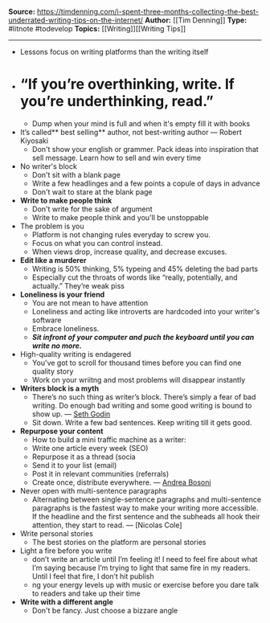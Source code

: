 **Source:** https://timdenning.com/i-spent-three-months-collecting-the-best-underrated-writing-tips-on-the-internet/
**Author:** [[Tim Denning]]
**Type:** #litnote #todevelop 
**Topics:** [[Writing]][[Writing Tips]]

----
- Lessons focus on writing platforms than the writing itself
- # “If you’re overthinking, write. If you’re underthinking, read.”
	- Dump when your mind is full and when it's empty fill it with books
- It’s called** best selling** author, not best-writing author — Robert Kiyosaki
	- Don't show your english or grammer. Pack ideas into inspiration that sell message. Learn how to sell and win every time
- No writer's block
	- Don't sit with a blank page
	- Write  a few headlinges and a few points a copule of days in advance
	- Don't wait to stare at the blank page
- **Write to make people think**
	- Don't write for the sake of argument
	- Write to make people think and you'll be unstoppable
- The problem is you
	- Platform is not changing rules everyday to screw you.
	- Focus on what you can control instead.  
	- When views drop, increase quality, and decrease excuses.
- **Edit like a murderer**
	- Writing is 50% thinking, 5% typeing and 45% deleting the bad parts
	-  Especially cut the throats of words like “really, potentially, and actually.” They’re weak piss
- **Loneliness is your friend**
	- You are not mean to have attention
	- Loneliness and acting like introverts are hardcoded into your writer's software
	- Embrace loneliness.
	- ***Sit infront of your computer and puch the keyboard until you can write no more.***
- High-quality writing is endagered
	- You've got to scroll for thousand times before you can find one quality story
	- Work on your wriitng and most problems will disappear instantly
- **Writers block is a myth**
	- There’s no such thing as writer’s block. There’s simply a fear of bad writing. Do enough bad writing and some good writing is bound to show up. — [Seth Godin](https://seths.blog/2021/09/write-something/)
	- Sit down. Write a few bad sentences. Keep writing till it gets good.
- **Repurpose your content**
	- How to build a mini traffic machine as a writer:
	- Write one article every week (SEO)
	- Repurpose it as a thread (socia
	- Send it to your list (email)
	- Post it in relevant communities (referrals)
	- Create once, distribute everywhere. — [Andrea Bosoni](https://twitter.com/theandreboso)
- Never open with multi-sentence paragraphs
	- Alternating between single-sentence paragraphs and multi-sentence paragraphs is the fastest way to make your writing more accessible. If the headline and the first sentence and the subheads all hook their attention, they start to read. — [Nicolas Cole]
- Write personal stories
	- The best stories on the platform are personal stories
- Light a fire before you write
	- don’t write an article until I’m feeling it! I need to feel fire about what I’m saying because I’m trying to light that same fire in my readers. Until I feel that fire, I don’t hit publish
	- ng your energy levels up with music or exercise before you dare talk to readers and take up their time
- **Write with a different angle**
	- Don't be fancy. Just choose a bizzare angle